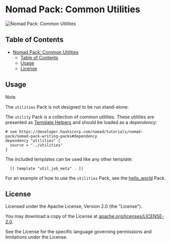 # Nomad Pack: Common Utilities

![Nomad Pack: Common Utilities](https://assets.workloads.io/nomad-pack-registry/utilities.png)

## Table of Contents

<!-- TOC -->
* [Nomad Pack: Common Utilities](#nomad-pack-common-utilities)
  * [Table of Contents](#table-of-contents)
  * [Usage](#usage)
  * [License](#license)
<!-- TOC -->

## Usage

> [!NOTE]
> The `utilities` Pack is not designed to be run stand-alone.

The `utility` Pack is a collection of common utilities. These utilities are presented as [Template Helpers](https://developer.hashicorp.com/nomad/tutorials/nomad-pack/nomad-pack-writing-packs#write-the-templates) and should be loaded as a _dependency_:

```hcl
# see https://developer.hashicorp.com/nomad/tutorials/nomad-pack/nomad-pack-writing-packs#dependency
dependency "utilities" {
  source = "../utilities"
}
```

The included templates can be used like any other template:

```hcl
  [[ template "util_job_meta" . ]]
```

For an example of how to use the `utilities` Pack, see the [hello_world](../hello_world) Pack.

## License

Licensed under the Apache License, Version 2.0 (the "License").

You may download a copy of the License at [apache.org/licenses/LICENSE-2.0](http://www.apache.org/licenses/LICENSE-2.0).

See the License for the specific language governing permissions and limitations under the License.
